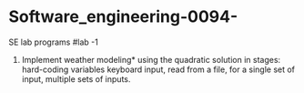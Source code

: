 # Software_engineering-0094-
SE lab programs 
#lab -1
1. Implement weather modeling* using the quadratic solution in stages: hard-coding variables
keyboard input, read from a file, for a single set of input, multiple sets of inputs.
